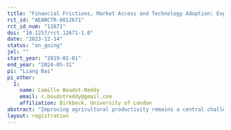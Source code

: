 ```yaml
---
title: "Financial Frictions, Market Access and Technology Adoption: Experimental Evidence from India"
rct_id: "AEARCTR-0012671"
rct_id_num: "12671"
doi: "10.1257/rct.12671-1.0"
date: "2023-12-14"
status: "on_going"
jel: ""
start_year: "2019-01-01"
end_year: "2024-05-31"
pi: "Liang Bai"
pi_other:
  1:
    name: Camille Boudot-Reddy
    email: c.boudotreddy@gmail.com
    affiliation: Birkbeck, University of London
abstract: "Improving agricultural productivity remains a central challenge in many developing countries. Working together with a local NGO in northern India, this project seeks to study obstacles to the adoption of a novel vertical farming model, which enables the simultaneous cultivation of multiple crops. Despite its potential to significantly boost farm incomes, the baseline rate of adoption is low. An experiment over three years is designed to study the roles of financial frictions, as well as market access, in shaping adoption decisions, both in the cross section and over time."
layout: registration
---
```


